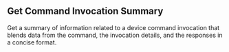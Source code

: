 Get Command Invocation Summary
------------------------------
Get a summary of information related to a device command invocation that
blends data from the command, the invocation details, and the responses
in a concise format.